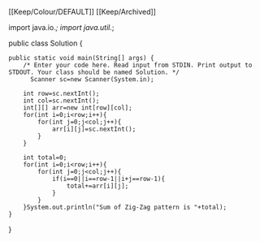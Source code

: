 [[Keep/Colour/DEFAULT]] [[Keep/Archived]] 


import java.io.*;
import java.util.*;

public class Solution {

    public static void main(String[] args) {
        /* Enter your code here. Read input from STDIN. Print output to STDOUT. Your class should be named Solution. */
          Scanner sc=new Scanner(System.in);
        
        int row=sc.nextInt();
        int col=sc.nextInt();
        int[][] arr=new int[row][col];
        for(int i=0;i<row;i++){
            for(int j=0;j<col;j++){
                arr[i][j]=sc.nextInt();
            }
        }
        
        int total=0;
        for(int i=0;i<row;i++){
            for(int j=0;j<col;j++){
                if(i==0||i==row-1||i+j==row-1){
                    total+=arr[i][j];
                }
            }
        }System.out.println("Sum of Zig-Zag pattern is "+total);
    }
}

